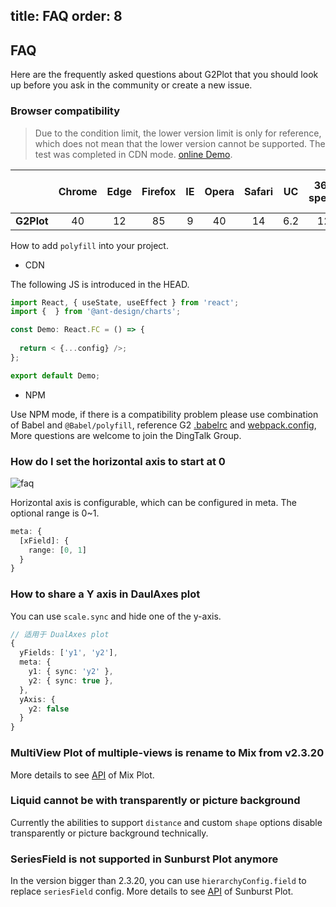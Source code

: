 

## title: FAQ&#xA;order: 8

## FAQ

Here are the frequently asked questions about G2Plot that you should look up before you ask in the community or create a new issue.

### Browser compatibility

> Due to the condition limit, the lower version limit is only for reference, which does not mean that the lower version cannot be supported. The test was completed in CDN mode. [online Demo](https://lxfu1.github.io/browser-compatibility-of-antv).

|            | Chrome | Edge | Firefox | IE  | Opera | Safari | UC  | 360 speed | 360 safe browser |
| ---------- | :----: | :--: | :-----: | :-: | :---: | :----: | :-: | :-------: | :--------------: |
| **G2Plot** |   40   |  12  |   85    |  9  |  40   |   14   | 6.2 |    12     |       7.3        |

How to add `polyfill` into your project.

*   CDN

The following JS is introduced in the HEAD.

```ts
import React, { useState, useEffect } from 'react';
import {  } from '@ant-design/charts';

const Demo: React.FC = () => {
  
  return < {...config} />;
};

export default Demo;


```

*   NPM

Use NPM mode, if there is a compatibility problem please use combination of Babel and `@Babel/polyfill`, reference G2 [.babelrc](https://github.com/antvis/G2/blob/master/.babelrc) and [webpack.config](https://github.com/antvis/G2/blob/master/webpack.config.js), More questions are welcome to join the DingTalk Group.

### How do I set the horizontal axis to start at 0

<img src="https://gw.alipayobjects.com/mdn/rms_d314dd/afts/img/A*NAvlTZ66qzMAAAAAAAAAAAAAARQnAQ" alt="faq">

Horizontal axis is configurable, which can be configured in meta. The optional range is 0~1.

```ts
meta: {
  [xField]: {
    range: [0, 1]
  }
}
```

### How to share a Y axis in DaulAxes plot

You can use `scale.sync` and hide one of the y-axis.

```ts
// 适用于 DualAxes plot
{
  yFields: ['y1', 'y2'],
  meta: {
    y1: { sync: 'y2' },
    y2: { sync: true },
  },
  yAxis: {
    y2: false
  }
}
```

### MultiView Plot of multiple-views is rename to Mix from v2.3.20

More details to see [API](/en/docs/api/advanced-plots/mix)  of Mix Plot.

### Liquid cannot be with transparently or picture background

Currently the abilities to support `distance` and custom `shape` options disable transparently or picture background technically.

### SeriesField is not supported in Sunburst Plot anymore

In the version bigger than 2.3.20, you can use `hierarchyConfig.field` to replace `seriesField` config. More details to see [API](\(/zh/docs/api/plots/sunburst\)) of Sunburst Plot.
